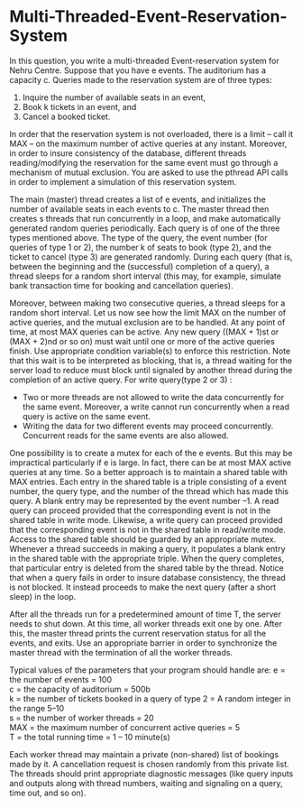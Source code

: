 # Multi-Threaded-Event-Reservation-System
In this question, you write a multi-threaded Event-reservation system for Nehru Centre.
Suppose that you have e events. The auditorium has a capacity c. Queries made to the
reservation system are of three types:
1. Inquire the number of available seats in an event,
2. Book k tickets in an event, and
3. Cancel a booked ticket.

In order that the reservation system is not overloaded, there is a limit – call it MAX – on
the maximum number of active queries at any instant. Moreover, in order to insure
consistency of the database, different threads reading/modifying the reservation for the
same event must go through a mechanism of mutual exclusion. You are asked to use the
pthread API calls in order to implement a simulation of this reservation system.<br>

The main (master) thread creates a list of e events, and initializes the number of
available seats in each events to c. The master thread then creates s threads that run
concurrently in a loop, and make automatically generated random queries periodically.
Each query is of one of the three types mentioned above. The type of the query, the
event number (for queries of type 1 or 2), the number k of seats to book (type 2), and
the ticket to cancel (type 3) are generated randomly. During each query (that is,
between the beginning and the (successful) completion of a query), a thread sleeps for a
random short interval (this may, for example, simulate bank transaction time for
booking and cancellation queries).<br>

Moreover, between making two consecutive queries, a thread sleeps for a random short
interval. Let us now see how the limit MAX on the number of active queries, and the
mutual exclusion are to be handled.
At any point of time, at most MAX queries can be active. Any new query ((MAX + 1)st or
(MAX + 2)nd or so on) must wait until one or more of the active queries finish. Use
appropriate condition variable(s) to enforce this restriction. Note that this wait is to be
interpreted as blocking, that is, a thread waiting for the server load to reduce must block
until signaled by another thread during the completion of an active query.
For write query(type 2 or 3) :
* Two or more threads are not allowed to write the data concurrently for the same
event. Moreover, a write cannot run concurrently when a read query is active on
the same event.
* Writing the data for two different events may proceed concurrently. Concurrent
reads for the same events are also allowed.

One possibility is to create a mutex for each of the e events. But this may be impractical
particularly if e is large. In fact, there can be at most MAX active queries at any time. So a
better approach is to maintain a shared table with MAX entries. Each entry in the shared
table is a triple consisting of a event number, the query type, and the number of the
thread which has made this query. A blank entry may be represented by the event
number –1. A read query can proceed provided that the corresponding event is not in
the shared table in write mode. Likewise, a write query can proceed provided that the
corresponding event is not in the shared table in read/write mode. Access to the shared
table should be guarded by an appropriate mutex. Whenever a thread succeeds in
making a query, it populates a blank entry in the shared table with the appropriate
triple. When the query completes, that particular entry is deleted from the shared table
by the thread. Notice that when a query fails in order to insure database consistency, the
thread is not blocked. It instead proceeds to make the next query (after a short sleep) in
the loop.

After all the threads run for a predetermined amount of time T, the server needs to shut
down. At this time, all worker threads exit one by one. After this, the master thread
prints the current reservation status for all the events, and exits. Use an appropriate
barrier in order to synchronize the master thread with the termination of all the worker
threads.

Typical values of the parameters that your program should handle are:
e = the number of events = 100<br>
c = the capacity of auditorium = 500b<br>
k = the number of tickets booked in a query of type 2 = A random integer in the range 5–10<br>
s = the number of worker threads = 20<br>
MAX = the maximum number of concurrent active queries = 5<br>
T = the total running time = 1 – 10 minute(s)<br>

Each worker thread may maintain a private (non-shared) list of bookings made by it. A
cancellation request is chosen randomly from this private list. The threads should print
appropriate diagnostic messages (like query inputs and outputs along with thread
numbers, waiting and signaling on a query, time out, and so on).
